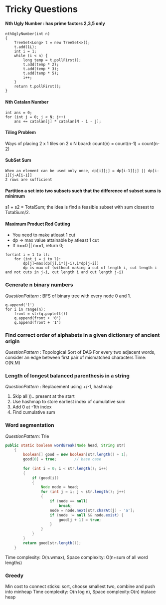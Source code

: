 # Tricky Questions
#### Nth Ugly Number : has prime factors 2,3,5 only
```
nthUglyNumber(int n)
{ 
    TreeSet<Long> t = new TreeSet<>();
    t.add(1L);
    int i = 1;
    while (i < n) {
        long temp = t.pollFirst();
        t.add(temp * 2);
        t.add(temp * 3);
        t.add(temp * 5);
        i++;
    }
    return t.pollFirst();
}
```    

#### Nth Catalan Number
```
int ans = 0;
for (int j = 0; j < N; j++)
    ans += catalan[j] * catalan[N - 1 - j];
```

#### Tiling Problem 
Ways of placing 2 x 1 tiles on 2 x N board: count(n) = count(n-1) + count(n-2)
 
#### SubSet Sum 
```
When an element can be used only once, dp[i][j] = dp[i-1][j] || dp[i-1][j-A[i-1]]
2 rows are sufficient
```

#### Partition a set into two subsets such that the difference of subset sums is minimum
s1 + s2 = TotalSum; the idea is find a feasible subset with sum closest to TotalSum/2.

#### Maximum Product Rod Cutting
* You need to make atleast 1 cut
* dp => max value attainable by atleast 1 cut
* If n==0 || n==1, return 0;
```
for(int i = 1 to l):
    for (int j = i to l):
        dp[j]=max(dp[j],i*(j-i),i*dp[j-i])
        dp is max of (without making a cut of length i, cut length i and not cuts in j-i, cut length i and cut length j-i)
```

### Generate n binary numbers
*QuestionPattern* : BFS of binary tree with every node 0 and 1.
```
q.append('1')
for i in range(n):
    front = str(q.popleft())
    q.append(front + '0')
    q.append(front + '1')
```
### Find correct order of alphabets in a given dictionary of ancient origin
*QuestionPattern* : Topological Sort of DAG
For every two adjacent words, consider an edge between first pair of mismatched characters
Time: O(N.M)

### Length of longest balanced parenthesis in a string
*QuestionPattern* : Replacement using +/-1, hashmap
1. Skip all )).. present at the start
2. Use hashmap to store earliest index of cumulative sum
3. Add 0 at -1th index
4. Find cumulative sum

### Word segmentation
*QuestionPattern*: Trie
```java
public static boolean wordBreak(Node head, String str)
    {
        boolean[] good = new boolean[str.length() + 1];
        good[0] = true;        // base case
 
        for (int i = 0; i < str.length(); i++)
        {
            if (good[i])
            {
                Node node = head;
                for (int j = i; j < str.length(); j++)
                {
                    if (node == null) 
                        break;
                    node = node.next[str.charAt(j) - 'a'];
                    if (node != null && node.exist) {
                        good[j + 1] = true;
                    }
                }
            }
        }
        return good[str.length()];
    }
```
Time complexity: O(n.wmax), Space complexity: O(n+sum of all word lengths)

### Greedy
Min cost to connect sticks: sort, choose smallest two, combine and push into minheap 
Time complexity: O(n log n), Space complexity:O(n) inplace heap

